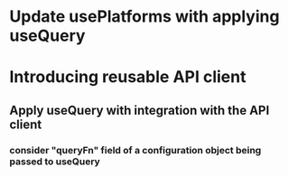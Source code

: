 # Update usePlatforms with applying useQuery
# Introducing reusable API client
## Apply useQuery with integration with the API client
### consider "queryFn" field of a configuration object being passed to useQuery

